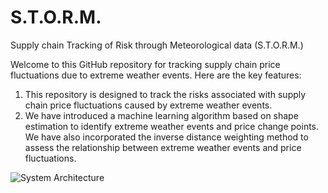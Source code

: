 # S.T.O.R.M.
Supply chain Tracking of Risk through Meteorological data (S.T.O.R.M.)

Welcome to this GitHub repository for tracking supply chain price fluctuations due to extreme weather events. Here are the key features:

1. This repository is designed to track the risks associated with supply chain price fluctuations caused by extreme weather events.
2. We have introduced a machine learning algorithm based on shape estimation to identify extreme weather events and price change points. We have also incorporated the inverse distance weighting method to assess the relationship between extreme weather events and price fluctuations.

![System Architecture](https://github.com/wisdomlin/STORM/blob/main/Figures/01_SystemArchitecture.png)

